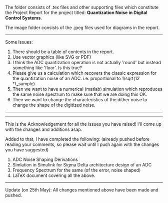 The folder consists of .tex files and other supporting files which constitute the Project Report for the project titled:
**Quantization Noise in Digital Control Systems**. 

The image folder consists of the .jpeg files used for diagrams in the report.

***
Some Issues:
 1. There should be a table of contents in the report.
 1. Use vector graphics (like SVG or PDF)
 1. I think the ADC quantization operation is not actually 'round' but instead something like 'floor'. Is this true?
 1. Please give us a calculation which recovers the classic expression for the quantization noise of an ADC. i.e. proportional to 1/sqrt(12 *f_sample)
 1. Then we want to have a numerical (matlab) simulation which reproduces the same noise spectrum to make sure that we are doing this OK.
 2. Then we want to change the characteristics of the dither noise to change the shape of the digitized noise.


*****
********
This is the Acknowledgement for all the issues you have raised! I'll come up with the changes and additions asap.

Added to that, I have completed the following: (already pushed before reading your comments, so please wait until I push again with the changes you have suggested)

1. ADC Noise Shaping Derivations 
2. Simlation in Simulink for Sigma Delta architecture design of an ADC
3. Frequency Spectrum for the same (of the error, noise shaped)
4. LaTeX document covering all the above.

***
Update (on 25th May): All changes mentioned above have been made and pushed.
